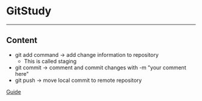 # GitStudy

***

## Content
- git add command -> add change information to repository
	- This is called staging
- git commit -> comment and commit changes with -m "your comment here"
- git push -> move local commit to remote repository

[Guide](https://www.nnn.ed.nico/contents/guides/2805)
